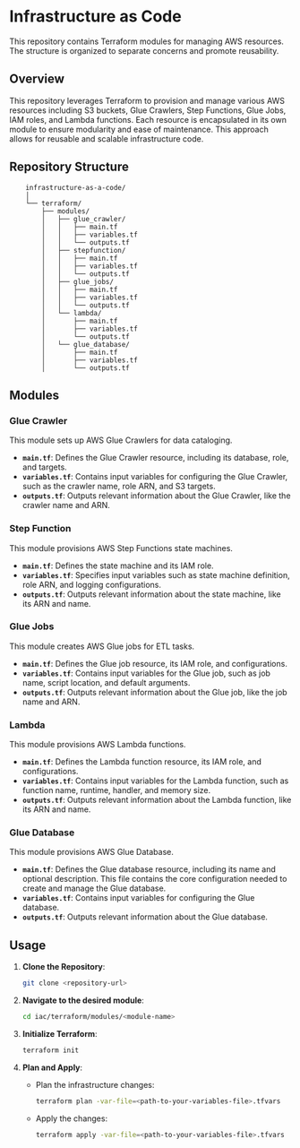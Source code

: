 
# Infrastructure as Code
 
This repository contains Terraform modules for managing AWS resources. The structure is organized to separate concerns and promote reusability.
 
## Overview
 
This repository leverages Terraform to provision and manage various AWS resources including S3 buckets, Glue Crawlers, Step Functions, Glue Jobs, IAM roles, and Lambda functions. Each resource is encapsulated in its own module to ensure modularity and ease of maintenance. This approach allows for reusable and scalable infrastructure code.
 
## Repository Structure
 
        infrastructure-as-a-code/
        │
        └── terraform/
            ├── modules/
            │   ├── glue_crawler/
            │   │   ├── main.tf
            │   │   ├── variables.tf
            │   │   └── outputs.tf
            │   ├── stepfunction/
            │   │   ├── main.tf
            │   │   ├── variables.tf
            │   │   └── outputs.tf
            │   ├── glue_jobs/
            │   │   ├── main.tf
            │   │   ├── variables.tf
            │   │   └── outputs.tf
            │   └── lambda/
            │       ├── main.tf
            │       ├── variables.tf
            │       └── outputs.tf
            │   └── glue_database/
            │       ├── main.tf
            │       ├── variables.tf
            │       └── outputs.tf             
 
 
 
## Modules
 
### Glue Crawler
 
This module sets up AWS Glue Crawlers for data cataloging.
 
- **`main.tf`**: Defines the Glue Crawler resource, including its database, role, and targets.
- **`variables.tf`**: Contains input variables for configuring the Glue Crawler, such as the crawler name, role ARN, and S3 targets.
- **`outputs.tf`**: Outputs relevant information about the Glue Crawler, like the crawler name and ARN.
 
### Step Function
 
This module provisions AWS Step Functions state machines.
 
- **`main.tf`**: Defines the state machine and its IAM role.
- **`variables.tf`**: Specifies input variables such as state machine definition, role ARN, and logging configurations.
- **`outputs.tf`**: Outputs relevant information about the state machine, like its ARN and name.
 
### Glue Jobs
 
This module creates AWS Glue jobs for ETL tasks.
 
- **`main.tf`**: Defines the Glue job resource, its IAM role, and configurations.
- **`variables.tf`**: Contains input variables for the Glue job, such as job name, script location, and default arguments.
- **`outputs.tf`**: Outputs relevant information about the Glue job, like the job name and ARN.
 
 
### Lambda
 
This module provisions AWS Lambda functions.
 
- **`main.tf`**: Defines the Lambda function resource, its IAM role, and configurations.
- **`variables.tf`**: Contains input variables for the Lambda function, such as function name, runtime, handler, and memory size.
- **`outputs.tf`**: Outputs relevant information about the Lambda function, like its ARN and name.

### Glue Database

This module provisions AWS Glue Database.

- **`main.tf`**: Defines the Glue database resource, including its name and optional description. This file contains the core configuration needed to create and manage the Glue database.
- **`variables.tf`**: Contains input variables for configuring the Glue database.
- **`outputs.tf`**: Outputs relevant information about the Glue database.
 
## Usage
 
1. **Clone the Repository**:
    ```bash
    git clone <repository-url>
    ```
 
2. **Navigate to the desired module**:
    ```bash
    cd iac/terraform/modules/<module-name>
    ```
 
3. **Initialize Terraform**:
    ```bash
    terraform init
    ```
 
4. **Plan and Apply**:
    - Plan the infrastructure changes:
        ```bash
        terraform plan -var-file=<path-to-your-variables-file>.tfvars
        ```
    - Apply the changes:
        ```bash
        terraform apply -var-file=<path-to-your-variables-file>.tfvars
